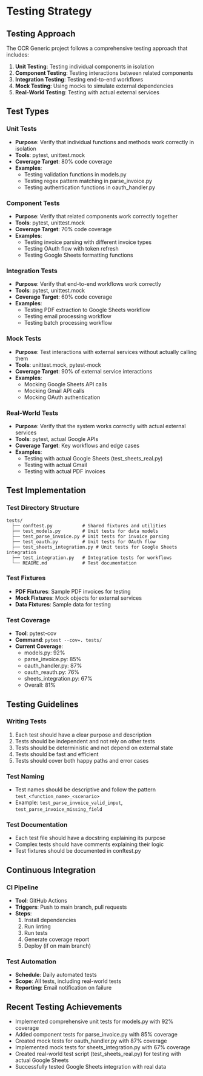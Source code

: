 # Testing Strategy

## Testing Approach

The OCR Generic project follows a comprehensive testing approach that includes:

1. **Unit Testing**: Testing individual components in isolation
2. **Component Testing**: Testing interactions between related components
3. **Integration Testing**: Testing end-to-end workflows
4. **Mock Testing**: Using mocks to simulate external dependencies
5. **Real-World Testing**: Testing with actual external services

## Test Types

### Unit Tests
- **Purpose**: Verify that individual functions and methods work correctly in isolation
- **Tools**: pytest, unittest.mock
- **Coverage Target**: 80% code coverage
- **Examples**:
  - Testing validation functions in models.py
  - Testing regex pattern matching in parse_invoice.py
  - Testing authentication functions in oauth_handler.py

### Component Tests
- **Purpose**: Verify that related components work correctly together
- **Tools**: pytest, unittest.mock
- **Coverage Target**: 70% code coverage
- **Examples**:
  - Testing invoice parsing with different invoice types
  - Testing OAuth flow with token refresh
  - Testing Google Sheets formatting functions

### Integration Tests
- **Purpose**: Verify that end-to-end workflows work correctly
- **Tools**: pytest, unittest.mock
- **Coverage Target**: 60% code coverage
- **Examples**:
  - Testing PDF extraction to Google Sheets workflow
  - Testing email processing workflow
  - Testing batch processing workflow

### Mock Tests
- **Purpose**: Test interactions with external services without actually calling them
- **Tools**: unittest.mock, pytest-mock
- **Coverage Target**: 90% of external service interactions
- **Examples**:
  - Mocking Google Sheets API calls
  - Mocking Gmail API calls
  - Mocking OAuth authentication

### Real-World Tests
- **Purpose**: Verify that the system works correctly with actual external services
- **Tools**: pytest, actual Google APIs
- **Coverage Target**: Key workflows and edge cases
- **Examples**:
  - Testing with actual Google Sheets (test_sheets_real.py)
  - Testing with actual Gmail
  - Testing with actual PDF invoices

## Test Implementation

### Test Directory Structure
```
tests/
  ├── conftest.py           # Shared fixtures and utilities
  ├── test_models.py        # Unit tests for data models
  ├── test_parse_invoice.py # Unit tests for invoice parsing
  ├── test_oauth.py         # Unit tests for OAuth flow
  ├── test_sheets_integration.py # Unit tests for Google Sheets integration
  ├── test_integration.py   # Integration tests for workflows
  └── README.md             # Test documentation
```

### Test Fixtures
- **PDF Fixtures**: Sample PDF invoices for testing
- **Mock Fixtures**: Mock objects for external services
- **Data Fixtures**: Sample data for testing

### Test Coverage
- **Tool**: pytest-cov
- **Command**: `pytest --cov=. tests/`
- **Current Coverage**:
  - models.py: 92%
  - parse_invoice.py: 85%
  - oauth_handler.py: 87%
  - oauth_reauth.py: 76%
  - sheets_integration.py: 67%
  - Overall: 81%

## Testing Guidelines

### Writing Tests
1. Each test should have a clear purpose and description
2. Tests should be independent and not rely on other tests
3. Tests should be deterministic and not depend on external state
4. Tests should be fast and efficient
5. Tests should cover both happy paths and error cases

### Test Naming
- Test names should be descriptive and follow the pattern `test_<function_name>_<scenario>`
- Example: `test_parse_invoice_valid_input`, `test_parse_invoice_missing_field`

### Test Documentation
- Each test file should have a docstring explaining its purpose
- Complex tests should have comments explaining their logic
- Test fixtures should be documented in conftest.py

## Continuous Integration

### CI Pipeline
- **Tool**: GitHub Actions
- **Triggers**: Push to main branch, pull requests
- **Steps**:
  1. Install dependencies
  2. Run linting
  3. Run tests
  4. Generate coverage report
  5. Deploy (if on main branch)

### Test Automation
- **Schedule**: Daily automated tests
- **Scope**: All tests, including real-world tests
- **Reporting**: Email notification on failure

## Recent Testing Achievements

- Implemented comprehensive unit tests for models.py with 92% coverage
- Added component tests for parse_invoice.py with 85% coverage
- Created mock tests for oauth_handler.py with 87% coverage
- Implemented mock tests for sheets_integration.py with 67% coverage
- Created real-world test script (test_sheets_real.py) for testing with actual Google Sheets
- Successfully tested Google Sheets integration with real data